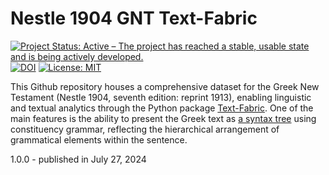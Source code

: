 # Nestle 1904 GNT Text-Fabric

[![Project Status: Active – The project has reached a stable, usable state and is being actively developed.](https://www.repostatus.org/badges/latest/active.svg)](https://www.repostatus.org/#active) 
[![DOI](https://zenodo.org/badge/815142663.svg)](https://zenodo.org/doi/10.5281/zenodo.13117910) [![License: MIT](https://img.shields.io/badge/License-MIT-yellow.svg)](https://opensource.org/licenses/MIT)

This Github repository houses a comprehensive dataset for the Greek New Testament (Nestle 1904, seventh edition: reprint 1913), enabling linguistic and textual analytics through the Python package [Text-Fabric](https://centerblc.github.io/N1904/tf.html). One of the main features is the ability to present the Greek text as [a syntax tree](https://centerblc.github.io/N1904/syntaxtrees.html) using constituency grammar, reflecting the hierarchical arrangement of grammatical elements within the sentence.

1.0.0 - published in July 27, 2024
